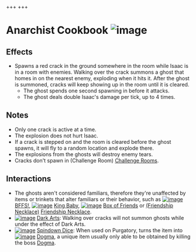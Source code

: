 +++
+++

 # Anarchist Cookbook ![image](/image/Anarchist_Cookbook.png) 


Effects
---------


* Spawns a red crack in the ground somewhere in the room while Isaac is in a room with enemies. Walking over the crack summons a ghost that homes in on the nearest enemy, exploding when it hits it. After the ghost is summoned, cracks will keep showing up in the room until it is cleared.
	+ The ghost spends one second spawning in before it attacks.
	+ The ghost deals double Isaac's damage per tick, up to 4 times.


Notes
-------


* Only one crack is active at a time.
* The explosion does not hurt Isaac.
* If a crack is stepped on and the room is cleared before the ghost spawns, it will fly to a random location and explode there.
* The explosions from the ghosts will destroy enemy tears.
* Cracks don't spawn in (Challenge Room) [Challenge Rooms](/wiki/Challenge_Room "Challenge Room").


Interactions
--------------


* The ghosts aren't considered familiars, therefore they're unaffected by items or trinkets that alter familiars or their behavior, such as [![image](/image/BFFS!.png)](/wiki/BFFS! "BFFS!") [BFFS!](/wiki/BFFS! "BFFS!"), [![image](/image/King_Baby.png)](/wiki/King_Baby "King Baby") [King Baby](/wiki/King_Baby "King Baby"), [![image](/image/Box_of_Friends.png)](/wiki/Box_of_Friends "Box of Friends") [Box of Friends](/wiki/Box_of_Friends "Box of Friends") or [(Friendship Necklace)](/wiki/Friendship_Necklace "Friendship Necklace") [Friendship Necklace](/wiki/Friendship_Necklace "Friendship Necklace").
* [![image](/image/Dark_Arts.png)](/wiki/Dark_Arts "Dark Arts") [Dark Arts](/wiki/Dark_Arts "Dark Arts"): Walking over cracks will not summon ghosts while under the effect of Dark Arts.
* [![image](/image/Spindown_Dice.png)](/wiki/Spindown_Dice "Spindown Dice") [Spindown Dice](/wiki/Spindown_Dice "Spindown Dice"): When used on Purgatory, turns the item into [![image](/image/Dogma_(Item).png)](/wiki/Dogma_(Item) "Dogma") [Dogma](/wiki/Dogma_(Item) "Dogma (Item)"), a unique item usually only able to be obtained by killing the boss [Dogma](/wiki/Dogma "Dogma").


